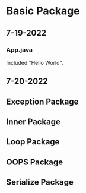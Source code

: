 # Basic Package

## 7-19-2022

### App.java
Included "Hello World".

## 7-20-2022


## Exception Package



## Inner Package



## Loop Package



## OOPS Package



## Serialize Package